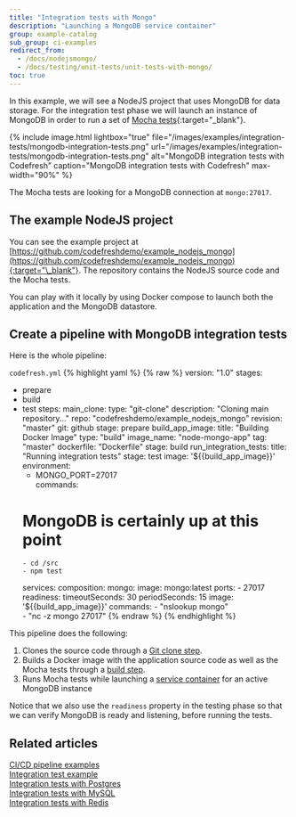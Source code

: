 ```yaml
---
title: "Integration tests with Mongo"
description: "Launching a MongoDB service container"
group: example-catalog
sub_group: ci-examples
redirect_from:
  - /docs/nodejsmongo/
  - /docs/testing/unit-tests/unit-tests-with-mongo/   
toc: true
---
```


In this example, we will see a NodeJS project that uses MongoDB for data storage. For the integration test phase we will launch an instance of MongoDB in order to run a set of [Mocha tests](https://mochajs.org/){:target="\_blank"}.

{% include image.html 
lightbox="true" 
file="/images/examples/integration-tests/mongodb-integration-tests.png"
url="/images/examples/integration-tests/mongodb-integration-tests.png"
alt="MongoDB integration tests with Codefresh"
caption="MongoDB integration tests with Codefresh"
max-width="90%"
%}

The Mocha tests are looking for a MongoDB connection at `mongo:27017`.

## The example NodeJS project

You can see the example project at [https://github.com/codefreshdemo/example_nodejs_mongo](https://github.com/codefreshdemo/example_nodejs_mongo){:target="\_blank"}. The repository contains the NodeJS source code and the Mocha tests.

You can play with it locally by using Docker compose to launch both the application and the MongoDB datastore. 

## Create a pipeline with MongoDB integration tests

Here is the whole pipeline:

 `codefresh.yml`
{% highlight yaml %}
{% raw %}
version: "1.0"
stages:
  - prepare
  - build
  - test
steps:
  main_clone:
    type: "git-clone"
    description: "Cloning main repository..."
    repo: "codefreshdemo/example_nodejs_mongo"
    revision: "master"
    git: github
    stage: prepare
  build_app_image:
    title: "Building Docker Image"
    type: "build"
    image_name: "node-mongo-app"
    tag: "master"
    dockerfile: "Dockerfile"
    stage: build
  run_integration_tests:
    title: "Running integration tests"
    stage: test
    image: '${{build_app_image}}'
    environment:
      - MONGO_PORT=27017    
    commands:
      # MongoDB is certainly up at this point
        - cd /src
        - npm test
    services:
      composition:
        mongo:
          image: mongo:latest
          ports:
            - 27017             
      readiness:
        timeoutSeconds: 30
        periodSeconds: 15
        image: '${{build_app_image}}'
        commands:
          - "nslookup mongo"   
          - "nc -z mongo 27017"
{% endraw %}
{% endhighlight %}

This pipeline does the following:

1. Clones the source code through a [Git clone step]({{site.baseurl}}/docs/pipelines/steps/git-clone/).
1. Builds a Docker image with the application source code as well as the Mocha tests through a [build step]({{site.baseurl}}/docs/pipelines/steps/build/).
1. Runs Mocha tests while launching a [service container]({{site.baseurl}}/docs/pipelines/service-containers/) for an active MongoDB instance

Notice that we also use the `readiness` property in the testing phase so that we can verify MongoDB is ready and listening, before running the tests.

## Related articles
[CI/CD pipeline examples]({{site.baseurl}}/docs/example-catalog/examples/#ci-examples)  
[Integration test example]({{site.baseurl}}/docs/example-catalog/ci-examples/run-integration-tests/)  
[Integration tests with Postgres]({{site.baseurl}}/docs/example-catalog/ci-examples/integration-tests-with-postgres/)  
[Integration tests with MySQL]({{site.baseurl}}/docs/example-catalog/ci-examples/integration-tests-with-mysql/)  
[Integration tests with Redis]({{site.baseurl}}/docs/example-catalog/ci-examples/integration-tests-with-redis/)  




